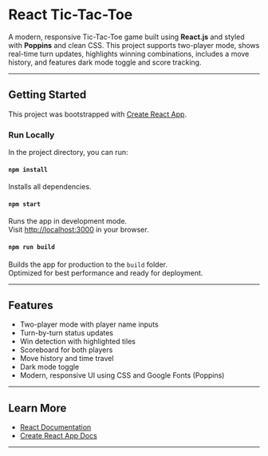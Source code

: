 # React Tic-Tac-Toe

A modern, responsive Tic-Tac-Toe game built using **React.js** and styled with **Poppins** and clean CSS. This project supports two-player mode, shows real-time turn updates, highlights winning combinations, includes a move history, and features dark mode toggle and score tracking.

---

## Getting Started

This project was bootstrapped with [Create React App](https://github.com/facebook/create-react-app).

### Run Locally

In the project directory, you can run:

#### `npm install`

Installs all dependencies.

#### `npm start`

Runs the app in development mode.  
Visit [http://localhost:3000](http://localhost:3000) in your browser.

#### `npm run build`

Builds the app for production to the `build` folder.  
Optimized for best performance and ready for deployment.

---

## Features

- Two-player mode with player name inputs  
- Turn-by-turn status updates  
- Win detection with highlighted tiles  
- Scoreboard for both players  
- Move history and time travel  
- Dark mode toggle  
- Modern, responsive UI using CSS and Google Fonts (Poppins)

---

## Learn More

- [React Documentation](https://reactjs.org/)
- [Create React App Docs](https://facebook.github.io/create-react-app/docs/getting-started)

---